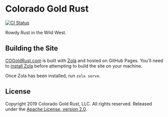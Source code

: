 # Colorado Gold Rust

[![CI
Status](https://api.travis-ci.org/colorado-gold-rust/www.svg?branch=master)](https://travis-ci.org/colorado-gold-rust/www)

Rowdy Rust in the Wild West.

## Building the Site

[COGoldRust.com](https://cogoldrust.com) is built with
[Zola](https://getzola.org) and hosted on GitHub Pages. You'll need to
[install
Zola](https://www.getzola.org/documentation/getting-started/installation/)
before attempting to build the site on your machine.

Once Zola has been installed, run `zola serve`.

## License

Copyright 2019 Colorado Gold Rust, LLC. All rights reserved. Released
under the [Apache License, version 2.0](LICENSE).
